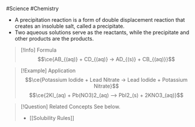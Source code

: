 #Science #Chemistry

- A precipitation reaction is a form of double displacement reaction that creates an insoluble salt, called a precipitate.
- Two aqueous solutions serve as the reactants, while the precipitate and other products are the products.

> [!Info] Formula
> $$\ce{AB_{(aq)} + CD_{(aq)} -> AD_{(s)} + CB_{(aq)}}$$

> [!Example] Application
> $$\ce{Potassium Iodide + Lead Nitrate -> Lead Iodide + Potassium Nitrate}$$
> $$\ce{2KI_(aq) + Pb(NO3)2_(aq) ⟶ PbI2_(s) + 2KNO3_(aq)}$$

> [!Question] Related Concepts
> See below.
> - [[Solubility Rules]]
